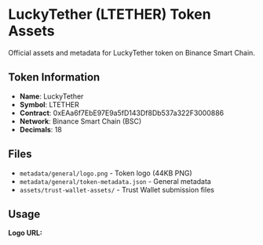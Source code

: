 # LuckyTether (LTETHER) Token Assets

Official assets and metadata for LuckyTether token on Binance Smart Chain.

## Token Information
- **Name**: LuckyTether
- **Symbol**: LTETHER  
- **Contract**: 0xEAa6f7EbE97E9a5fD143Df8Db537a322F3000886
- **Network**: Binance Smart Chain (BSC)
- **Decimals**: 18

## Files
- `metadata/general/logo.png` - Token logo (44KB PNG)
- `metadata/general/token-metadata.json` - General metadata
- `assets/trust-wallet-assets/` - Trust Wallet submission files

## Usage
**Logo URL:**

